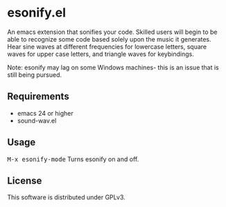# esonify.el
An emacs extension that sonifies your code. Skilled users will begin to be able to recognize some code based solely upon the music it generates. Hear sine waves at different frequencies for lowercase letters, square waves for upper case letters, and triangle waves for keybindings.

Note: esonify may lag on some Windows machines- this is an issue that is still being pursued.

## Requirements
- emacs 24 or higher
- sound-wav.el

## Usage
<kbd>M-x esonify-mode</kbd>
Turns esonify on and off.

## License

This software is distributed under GPLv3.
